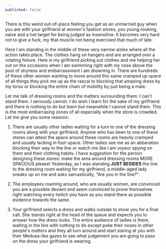 ```yaml
---
published: false
---
```

There is this weird out-of-place feeling you get as an unmarried guy when you are with your girlfriend at women's fashion stores, you young-looking, naive and a hot target for being judged as insensitive. It becomes very hard not to give a fuck, my that muscle not being exercised that much of late. 

Here I am standing in the middle of these very narrow aisles where all the action takes place. The clothes hang on hangers and are arranged over a rotating fixture. Here is my girlfriend picking out clothes and me helping her out on the occasions when I am swimming right with my nose above the pool of shyness and embarrassment I am drowning in. There are hundreds of these other women wanting to move around this same cramped up space of all things they pick me up as the rascal to blocking that amazing dress by my torso or blocking the entire chain of mobility by just being a male.

Let me talk of dressing rooms and the matters surrounding them: I can't stand them. I seriously cannot. I do wish I learn for the sake of my girlfriend and there is nothing to do but learn but meanwhile I cannot stand them. This is the most embarrasing zones of all especially when the store is crowded. Let me give you some reasons:

1. There are usually other ladies waiting for a turn to one of the dressing rooms along with your girlfriend. Anyone who has been to one of these stores can attest the space around these rooms are heavily cramped and usually lacking in foot-space. Other ladies see me as an abberation blocking their way to the line or watch me like I am voyeur spying on them and their clothing habits. I have suggestion for the person designing these stores: make the area around dressing rooms MORE SPACIOUS please! Yesterday, as I was standing **JUST BESIDES** the line to the dressing room waiting for my girlfriend, a middle-aged lady sneaks up on me and asks sarcastically, "Are you in the line?".

2. The employees roaming around, who are usually women, are convinced you are a possible deviant and seem convinced to prove themselves right watching every twitch you have as you stand there as possible evidence towards the same.

3. Your girlfriend selects a dress and walks outside to show you for a final call. She stands right at the head of the queue and expects you to answer how the dress looks. The entire audience of ladies is there, waiting in the line with nothing to do except poke their noses in other people's matters and they all turn around and start staring at you with their Medusa-like gazes to see what judgement you are going to pass on the dress your girlfriend is wearing.
